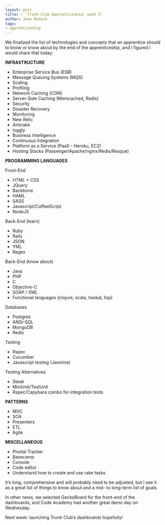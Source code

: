```yaml
---
layout: post
title: ! 'Trunk Club Apprenticeship: week 5'
author: Jean Bahnik
tags:
- apprenticeship
---
```

We finalized the list of technologies and concepts that an apprentice should to know or know about by the end of the apprenticeship, and I figured I would share that today:

<!-- more -->

__INFRASTRUCTURE__

- Enterprise Service Bus (ESB)
- Message Queuing Systems (MQS)
- Scaling
- Profiling
- Network Caching (CDN)
- Server-Side Caching (Memcached, Redis)
- Security
- Disaster Recovery
- Monitoring
- New Relic
- Airbrake
- loggly
- Business Intelligence
- Continuous Integration
- Platform as a Service (PaaS - Heroku, EC2)
- Hosting Stacks (Passenger/Apache/nginx/Redis/Resque)

__PROGRAMMING LANGUAGES__

Front-End

- HTML + CSS
- JQuery
- Backbone
- HAML
- SASS
- Javascript/CoffeeScript
- NodeJS

Back-End (learn)

- Ruby
- Rails
- JSON
- YML
- Regex

Back-End (know about)

- Java
- PHP
- C
- Objective-C
- SOAP / XML
- Functional languages (clojure, scala, haskal, lisp)

Databases

- Postgres
- ANSI-SQL
- MongoDB
- Redis

Testing

- Rspec
- Cucumber
- Javascript testing (Jasmine)

Testing Alternatives

- Steak
- MiniUnit/TestUnit
- Rspec/Capybara combo for integration tests

__PATTERNS__

- MVC
- SOA
- Presenters
- ETL
- Agile

__MISCELLANEOUS__

- Pivotal Tracker
- Basecamp
- Console
- Code editor
- Understand how to create and use rake tasks

It’s long, comprehensive and will probably need to be adjusted, but I see it as a great list of things to know about and a mid- to long-term list of goals.

In other news, we selected GeckoBoard for the front-end of the dashboards, and Code Academy had another great demo day on Wednesday.

Next week: launching Trunk Club’s dashboards hopefully!

